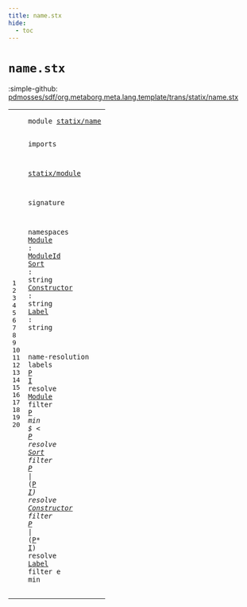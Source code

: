 ```yaml
---
title: name.stx
hide:
  - toc
---
```


# `name.stx`

:simple-github: [pdmosses/sdf/org.metaborg.meta.lang.template/trans/statix/name.stx]

[pdmosses/sdf/org.metaborg.meta.lang.template/trans/statix/name.stx]: https://github.com/pdmosses/sdf/blob/master/org.metaborg.meta.lang.template/trans/statix/name.stx "The source file on GitHub"

<div class="stx"><table class="highlighttable"><tbody><tr><td class="linenos"><div class="linenodiv"><pre><span></span>1
2
3
4
5
6
7
8
9
10
11
12
13
14
15
16
17
18
19
20
</pre></div></td>
<td class="code"><pre><code><span class="keyword">module</span> <a href="../cons.stx/#statix/name_32_43" id="statix/name_7_18" title="Referenced at ../cons.stx line 5; ../label.stx line 5; ../main.stx line 5; ../module.stx line 6; ../sort.stx line 5; ../sort_cons.stx line 5; ../section/syntax.stx line 7; ../section/template.stx line 6"><span class="token sort_Id">statix/name</span></a>

<span class="keyword">imports</span>

  <a href="../module.stx/#statix/module_7_20" id="statix/module_31_44" title="Defined at ../module.stx line 1"><span class="token sort_Id">statix/module</span></a>

<span class="keyword">signature</span>

  <span class="keyword">namespaces</span>
    <span class="cons_NsDecl"><a href="#Module_218_224" id="Module_74_80" title="Referenced at line 17; ../module.stx line 40, 40, 41, 41, 41, 46, 46, 46, 50"><span class="token sort_Id">Module</span></a>      <span class="operator">:</span> <span class="cons_SimpleSort"><a href="../module.stx/#ModuleId_387_395" id="ModuleId_88_96" title="Defined at ../module.stx line 19"><span class="token sort_Id">ModuleId</span></a></span></span>
    <span class="cons_NsDecl"><a href="#Sort_262_266" id="Sort_101_105" title="Referenced at line 18; ../sort.stx line 23, 24, 24, 24, 25, 25, 25, 30, 30, 30, 35, 43, 43, 43, 48"><span class="token sort_Id">Sort</span></a>        <span class="operator">:</span> <span class="cons_StringSort">string</span></span>
    <span class="cons_NsDecl"><a href="#Constructor_305_316" id="Constructor_126_137" title="Referenced at line 19; ../cons.stx line 14, 14, 15, 15, 15, 21, 21, 21, 26, 34, 34, 34, 39, 42"><span class="token sort_Id">Constructor</span></a> <span class="operator">:</span> <span class="cons_StringSort">string</span></span>
    <span class="cons_NsDecl"><a href="#Label_348_353" id="Label_151_156" title="Referenced at line 20; ../label.stx line 24, 25, 25, 25, 29, 29, 29, 33"><span class="token sort_Id">Label</span></a>       <span class="operator">:</span> <span class="cons_StringSort">string</span></span>

  <span class="keyword">name-resolution</span>
    <span class="keyword">labels</span> <span class="cons_Label"><a href="#P_237_238" id="P_202_203" title="Referenced at line 17, 17, 18, 18, 19, 19; ../module.stx line 25; ../section/syntax.stx line 57, 72, 79; ../section/template.stx line 51, 58"><span class="token sort_Id">P</span></a></span> <span class="cons_Label"><a href="#I_290_291" id="I_204_205" title="Referenced at line 18, 19; ../module.stx line 77"><span class="token sort_Id">I</span></a></span>
    <span class="cons_NamespaceQuery"><span class="keyword">resolve</span> <a href="#Module_74_80" id="Module_218_224" title="Defined at line 10"><span class="token sort_Id">Module</span></a>      <span class="cons_NamespaceFilter"><span class="keyword">filter</span> <span class="cons_Closure"><span class="cons_Label"><a href="#P_202_203" id="P_237_238" title="Defined at line 16"><span class="token sort_Id">P</span></a></span>*</span></span> <span class="cons_NamespaceMin"><span class="keyword">min</span> <span class="operator">$</span> <span class="operator">&lt;</span> <span class="cons_Label"><a href="#P_202_203" id="P_248_249" title="Defined at line 16"><span class="token sort_Id">P</span></a></span></span></span>
    <span class="cons_NamespaceQuery"><span class="keyword">resolve</span> <a href="#Sort_101_105" id="Sort_262_266" title="Defined at line 11"><span class="token sort_Id">Sort</span></a>        <span class="cons_NamespaceFilter"><span class="keyword">filter</span> <span class="cons_Closure"><span class="cons_Label"><a href="#P_202_203" id="P_281_282" title="Defined at line 16"><span class="token sort_Id">P</span></a></span>*</span> <span class="operator">|</span> <span class="operator">(</span><span class="cons_Closure"><span class="cons_Label"><a href="#P_202_203" id="P_287_288" title="Defined at line 16"><span class="token sort_Id">P</span></a></span>*</span> <span class="cons_Label"><a href="#I_204_205" id="I_290_291" title="Defined at line 16"><span class="token sort_Id">I</span></a></span>)</span>
    <span class="cons_NamespaceMin"></span></span><span class="cons_NamespaceQuery"><span class="keyword">resolve</span> <a href="#Constructor_126_137" id="Constructor_305_316" title="Defined at line 12"><span class="token sort_Id">Constructor</span></a> <span class="cons_NamespaceFilter"><span class="keyword">filter</span> <span class="cons_Closure"><span class="cons_Label"><a href="#P_202_203" id="P_324_325" title="Defined at line 16"><span class="token sort_Id">P</span></a></span>*</span> <span class="operator">|</span> <span class="operator">(</span><span class="cons_Closure"><span class="cons_Label"><a href="#P_202_203" id="P_330_331" title="Defined at line 16"><span class="token sort_Id">P</span></a></span>*</span> <span class="cons_Label"><a href="#I_204_205" id="I_333_334" title="Defined at line 16"><span class="token sort_Id">I</span></a></span>)</span>
    </span><span class="cons_NamespaceQuery"><span class="keyword">resolve</span> <a href="#Label_151_156" id="Label_348_353" title="Defined at line 13"><span class="token sort_Id">Label</span></a>       <span class="cons_NamespaceFilter">filter e</span> <span class="cons_NamespaceMin">min
</span></span>
</code></pre></td></tr></tbody></table></div>